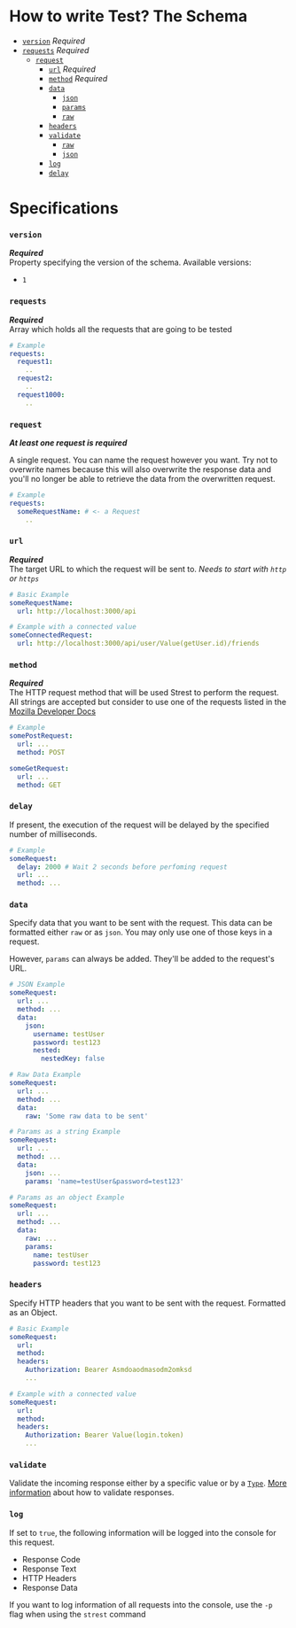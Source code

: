 # How to write Test? The Schema
- [`version`](#version) _Required_
- [`requests`](#requests) _Required_
  - [`request`](#request)
    - [`url`](#url) _Required_
    - [`method`](#method) _Required_
    - [`data`](#data)
      - [`json`](#data)
      - [`params`](#data)
      - [`raw`](#data)
    - [`headers`](#headers)
    - [`validate`](#validate)
      - [`raw`](#validate)
      - [`json`](#validate)
    - [`log`](#log)
    - [`delay`](#delay)


# Specifications
### `version`
**_Required_**<br>
Property specifying the version of the schema. Available versions:
- `1`

### `requests`
**_Required_**<br>
Array which holds all the requests that are going to be tested
```yaml
# Example
requests:
  request1:
    ..
  request2:
    ..
  request1000:
    ..
```
### `request`
**_At least one request is required_**<br>

A single request. You can name the request however you want. Try not to overwrite names because
this will also overwrite the response data and you'll no longer be able to retrieve the data from the overwritten request.
```yaml
# Example
requests:
  someRequestName: # <- a Request
    ..
```
### `url`
**_Required_**<br>
The target URL to which the request will be sent to. _Needs to start with `http` or `https`_
```yaml
# Basic Example
someRequestName:
  url: http://localhost:3000/api

# Example with a connected value
someConnectedRequest:
  url: http://localhost:3000/api/user/Value(getUser.id)/friends
```
### `method`
**_Required_**<br>
The HTTP request method that will be used Strest to perform the request. All strings are accepted but consider to use one of the requests listed in the [Mozilla Developer Docs](https://developer.mozilla.org/en-US/docs/Web/HTTP/Methods)
```yaml
# Example
somePostRequest:
  url: ...
  method: POST

someGetRequest:
  url: ...
  method: GET
```

### `delay`
If present, the execution of the request will be delayed by the specified number of milliseconds.
```yaml
# Example
someRequest:
  delay: 2000 # Wait 2 seconds before perfoming request
  url: ...
  method: ...
```

### `data`
Specify data that you want to be sent with the request. This data can be formatted either `raw` or as `json`. You may only use one of those keys in a request.

However, `params` can always be added. They'll be added to the request's URL.

```yaml
# JSON Example
someRequest:
  url: ...
  method: ...
  data:
    json:
      username: testUser
      password: test123
      nested:
        nestedKey: false

# Raw Data Example
someRequest:
  url: ...
  method: ...
  data:
    raw: 'Some raw data to be sent'

# Params as a string Example
someRequest:
  url: ...
  method: ...
  data:
    json: ...
    params: 'name=testUser&password=test123'

# Params as an object Example
someRequest:
  url: ...
  method: ...
  data:
    raw: ...
    params: 
      name: testUser
      password: test123
```
### `headers`
Specify HTTP headers that you want to be sent with the request. Formatted as an Object.
```yaml
# Basic Example
someRequest:
  url:
  method:
  headers:
    Authorization: Bearer Asmdoaodmasodm2omksd
    ...

# Example with a connected value
someRequest:
  url:
  method:
  headers:
    Authorization: Bearer Value(login.token)
    ...

```

### `validate`
Validate the incoming response either by a specific value or by a [`Type`](VALIDATION.md).
[More information](README.md#ResponseValidation) about how to validate responses.

### `log`
If set to `true`, the following information will be logged into the console for this request.
- Response Code
- Response Text
- HTTP Headers
- Response Data

If you want to log information of all requests into the console, use the `-p` flag when using the `strest` command
